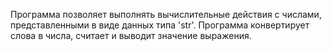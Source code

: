 Программа позволяет выполнять вычислительные действия с числами, представленными в виде данных типа 'str'. Программа конвертирует слова в числа, считает и выводит значение выражения.
